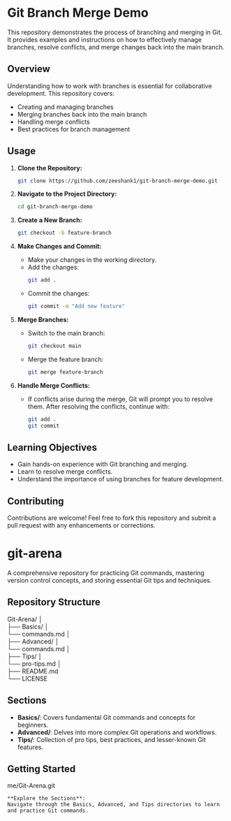 
# Git Branch Merge Demo

This repository demonstrates the process of branching and merging in Git. It provides examples and instructions on how to effectively manage branches, resolve conflicts, and merge changes back into the main branch.

## Overview

Understanding how to work with branches is essential for collaborative development. This repository covers:

- Creating and managing branches
- Merging branches back into the main branch
- Handling merge conflicts
- Best practices for branch management

## Usage

1. **Clone the Repository:**
   ```bash
   git clone https://github.com/zeeshank1/git-branch-merge-demo.git
   ```

2. **Navigate to the Project Directory:**
   ```bash
   cd git-branch-merge-demo
   ```

3. **Create a New Branch:**
   ```bash
   git checkout -b feature-branch
   ```

4. **Make Changes and Commit:**
   - Make your changes in the working directory.
   - Add the changes:
     ```bash
     git add .
     ```
   - Commit the changes:
     ```bash
     git commit -m "Add new feature"
     ```

5. **Merge Branches:**
   - Switch to the main branch:
     ```bash
     git checkout main
     ```
   - Merge the feature branch:
     ```bash
     git merge feature-branch
     ```

6. **Handle Merge Conflicts:**
   - If conflicts arise during the merge, Git will prompt you to resolve them. After resolving the conflicts, continue with:
     ```bash
     git add .
     git commit
     ```

## Learning Objectives

- Gain hands-on experience with Git branching and merging.
- Learn to resolve merge conflicts.
- Understand the importance of using branches for feature development.

## Contributing

Contributions are welcome! Feel free to fork this repository and submit a pull request with any enhancements or corrections.


# git-arena
A comprehensive repository for practicing Git commands, mastering version control concepts, and storing essential Git tips and techniques.

## Repository Structure
Git-Arena/ │ <br> 
├── Basics/ │ <br>
└── commands.md │ <br>
├── Advanced/ │ <br>
└── commands.md │ <br>
├── Tips/ │ <br>
└── pro-tips.md │ <br>
├── README.md <br>
└── LICENSE <br>

## Sections

- **Basics/**: Covers fundamental Git commands and concepts for beginners.
- **Advanced/**: Delves into more complex Git operations and workflows.
- **Tips/**: Collection of pro tips, best practices, and lesser-known Git features.

## Getting Started

me/Git-Arena.git
   ```
**Explore the Sections**:
   Navigate through the Basics, Advanced, and Tips directories to learn and practice Git commands.


